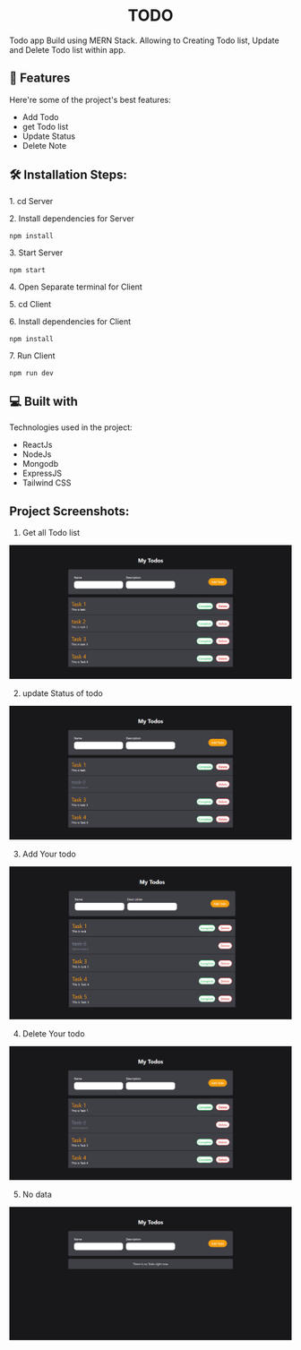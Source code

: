 <h1 align="center" id="title">TODO</h1>

<p id="description">Todo app Build using MERN Stack. Allowing to Creating Todo list, Update and Delete Todo list within app.</p>

  
  
<h2>🧐 Features</h2>

Here're some of the project's best features:

*   Add Todo
*   get Todo list
*   Update Status
*   Delete Note


<h2>🛠️ Installation Steps:</h2>

<p>1. cd Server</p>

<p>2. Install dependencies for Server</p>

```
npm install
```

<p>3. Start Server</p>

```
npm start
```

<p>4. Open Separate terminal for Client</p>

<p>5. cd Client</p>

<p>6. Install dependencies for Client</p>

```
npm install
```

<p>7. Run Client</p>

```
npm run dev
```

  
<h2>💻 Built with</h2>

Technologies used in the project:

*   ReactJs
*   NodeJs
*   Mongodb
*   ExpressJS
*   Tailwind CSS


<h2>Project Screenshots:</h2>

1. Get all Todo list

<img src="https://github.com/akashpawar43/Todo/blob/master/client/src/assets/data.png" alt="project-screenshot" >

2. update Status of todo 

<img src="https://github.com/akashpawar43/Todo/blob/master/client/src/assets/update.png" alt="project-screenshot" >

3. Add Your todo 

<img src="https://github.com/akashpawar43/Todo/blob/master/client/src/assets/addData.png" alt="project-screenshot" >

4. Delete Your todo 

<img src="https://github.com/akashpawar43/Todo/blob/master/client/src/assets/delete.png" alt="project-screenshot" >

5. No data 

<img src="https://github.com/akashpawar43/Todo/blob/master/client/src/assets/noData.png" alt="project-screenshot" >
